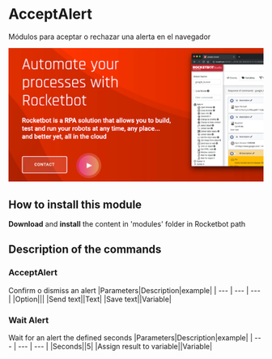 # AcceptAlert
  
Módulos para aceptar o rechazar una alerta en el navegador  
  
![banner](imgs/Banner_acceptAlert.png)
## How to install this module
  
__Download__ and __install__ the content in 'modules' folder in Rocketbot path  



## Description of the commands

### AcceptAlert
  
Confirm o dismiss an alert
|Parameters|Description|example|
| --- | --- | --- |
|Option|||
|Send text||Text|
|Save text||Variable|

### Wait Alert
  
Wait for an alert the defined seconds
|Parameters|Description|example|
| --- | --- | --- |
|Seconds||5|
|Assign result to variable||Variable|
